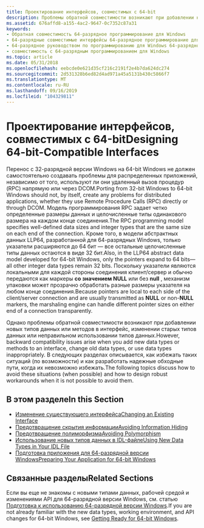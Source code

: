 ```yaml
---
title: Проектирование интерфейсов, совместимых с 64-bit
description: Проблемы обратной совместимости возникают при добавлении новых типов данных или методов в интерфейс, изменении старых типов данных или неправильном использовании типов данных.
ms.assetid: 676affd8-a155-4ac2-9647-0c7352c87a31
keywords:
- Обратная совместимость 64-разрядное программирование для Windows
- 64-разрядные совместимые интерфейсы 64-разрядное программирование для Windows
- 64-разрядное руководством по программированию для Windows 64-разрядное программирование для Windows, совместимость
- совместимость с 64-разрядным программированием для Windows
ms.topic: article
ms.date: 05/31/2018
ms.openlocfilehash: eebcde0e621d35cf216c2191f2e4b7da624dc274
ms.sourcegitcommit: 2d531328b6ed82d4ad971a45a5131b430c5866f7
ms.translationtype: MT
ms.contentlocale: ru-RU
ms.lasthandoff: 09/16/2019
ms.locfileid: "104329811"
---
```

# <a name="designing-64-bit-compatible-interfaces"></a><span data-ttu-id="b6fdb-107">Проектирование интерфейсов, совместимых с 64-bit</span><span class="sxs-lookup"><span data-stu-id="b6fdb-107">Designing 64-bit-Compatible Interfaces</span></span>

<span data-ttu-id="b6fdb-108">Перенос с 32-разрядной версии Windows на 64-bit Windows не должен самостоятельно создавать проблемы для распределенных приложений, независимо от того, используют ли они удаленный вызов процедур (RPC) напрямую или через DCOM.</span><span class="sxs-lookup"><span data-stu-id="b6fdb-108">Porting from 32-bit Windows to 64-bit Windows should not, by itself, create any problems for distributed applications, whether they use Remote Procedure Calls (RPC) directly or through DCOM.</span></span> <span data-ttu-id="b6fdb-109">Модель программирования RPC задает четко определенные размеры данных и целочисленные типы одинакового размера на каждом конце соединения.</span><span class="sxs-lookup"><span data-stu-id="b6fdb-109">The RPC programming model specifies well-defined data sizes and integer types that are the same size on each end of the connection.</span></span> <span data-ttu-id="b6fdb-110">Кроме того, в модели абстрактных данных LLP64, разработанной для 64-разрядных Windows, только указатели расширяются до 64 бит — все остальные целочисленные типы данных остаются в виде 32 бит.</span><span class="sxs-lookup"><span data-stu-id="b6fdb-110">Also, in the LLP64 abstract data model developed for 64-bit Windows, only the pointers expand to 64 bits—all other integer data types remain 32 bits.</span></span> <span data-ttu-id="b6fdb-111">Поскольку указатели являются локальными для каждой стороны соединения клиент/сервер и обычно передаются как маркеры **со значением NULL** или без **null** , механизм упаковки может прозрачно обработать разные размеры указателя на любом конце соединения.</span><span class="sxs-lookup"><span data-stu-id="b6fdb-111">Because pointers are local to each side of the client/server connection and are usually transmitted as **NULL** or non-**NULL** markers, the marshaling engine can handle different pointer sizes on either end of a connection transparently.</span></span>

<span data-ttu-id="b6fdb-112">Однако проблемы обратной совместимости возникают при добавлении новых типов данных или методов в интерфейс, изменении старых типов данных или неправильном использовании типов данных.</span><span class="sxs-lookup"><span data-stu-id="b6fdb-112">However, backward compatibility issues arise when you add new data types or methods to an interface, change old data types, or use data types inappropriately.</span></span> <span data-ttu-id="b6fdb-113">В следующих разделах описывается, как избежать таких ситуаций (по возможности) и как разработать надежные обходные пути, когда их невозможно избежать.</span><span class="sxs-lookup"><span data-stu-id="b6fdb-113">The following topics discuss how to avoid these situations (when possible) and how to design robust workarounds when it is not possible to avoid them.</span></span>

## <a name="in-this-section"></a><span data-ttu-id="b6fdb-114">В этом разделе</span><span class="sxs-lookup"><span data-stu-id="b6fdb-114">In this Section</span></span>

-   [<span data-ttu-id="b6fdb-115">Изменение существующего интерфейса</span><span class="sxs-lookup"><span data-stu-id="b6fdb-115">Changing an Existing Interface</span></span>](changing-an-existing-interface.md)
-   [<span data-ttu-id="b6fdb-116">Предотвращение скрытия информации</span><span class="sxs-lookup"><span data-stu-id="b6fdb-116">Avoiding Information Hiding</span></span>](avoiding-information-hiding.md)
-   [<span data-ttu-id="b6fdb-117">Предотвращение полиморфизма</span><span class="sxs-lookup"><span data-stu-id="b6fdb-117">Avoiding Polymorphism</span></span>](avoiding-polymorphism.md)
-   [<span data-ttu-id="b6fdb-118">Использование новых типов данных в IDL-файле</span><span class="sxs-lookup"><span data-stu-id="b6fdb-118">Using New Data Types in Your IDL File</span></span>](using-new-data-types-in-your-idl-file.md)
-   [<span data-ttu-id="b6fdb-119">Подготовка приложения для 64-разрядной версии Windows</span><span class="sxs-lookup"><span data-stu-id="b6fdb-119">Preparing Your Application for 64-bit Windows</span></span>](preparing-your-application-for-64-bit-windows.md)

## <a name="related-sections"></a><span data-ttu-id="b6fdb-120">Связанные разделы</span><span class="sxs-lookup"><span data-stu-id="b6fdb-120">Related Sections</span></span>

<span data-ttu-id="b6fdb-121">Если вы еще не знакомы с новыми типами данных, рабочей средой и изменениями API для 64-разрядной версии Windows, см. статью [Подготовка к использованию 64-разрядной версии Windows](getting-ready-for-64-bit-windows.md).</span><span class="sxs-lookup"><span data-stu-id="b6fdb-121">If you are not already familiar with the new data types, working environment, and API changes for 64-bit Windows, see [Getting Ready for 64-bit Windows](getting-ready-for-64-bit-windows.md).</span></span>

 

 




